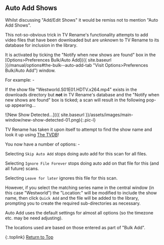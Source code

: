 <!-- START AUTO ADD SHOWS -------------------- -->
## Auto Add Shows

Whilst discussing "Add/Edit Shows" it would be remiss not to mention "Auto Add Shows".

This not-so-obvious trick in TV&nbsp;Rename's functionality attempts to add video files that have been downloaded but are unknown to TV&nbsp;Rename to its database for inclusion in the library.

It is activated by ticking the "Notify when new shows are found" box in the [Options>Preferences Bulk/Auto Add]({{ site.baseurl }}/manual/options#the-bulk--auto-add-tab "Visit Options>Preferences Bulk/Auto Add") window.

For example: -

If the show file "Westworld.S01E01.HDTV.x264.mp4" exists in the downloads directory but **not** in TV&nbsp;Rename's database and the "Notify when new shows are found" box is ticked; a scan will result in the following pop-up appearing...

![New Show Detected...]({{ site.baseurl }}/assets/images/main-window/new-show-detected-01.png){:.pic-l}

TV&nbsp;Rename has taken it upon itself to attempt to find the show name and look it up using [The&nbsp;TVDB](http://thetvdb.com 'Visit thetvdb.com')!

You now have a number of options: -

Selecting `Skip Auto Add` stops doing auto add for this scan for all files.

Selecting `Ignore File Forever` stops doing auto add on that file for this (and all future) scans.

Selecting `Leave for later` ignores this file for this scan.

However, if you select the matching series name in the central window (in this case "Westworld") the "Location:" will be modified to include the show name, then click `Quick Add` and the file will be added to the library, prompting you to create the required sub-directories as necessary.

Auto Add uses the default settings for almost all options (so the timezone etc. may be need adjusting).

The locations used are based on those entered as part of "Bulk Add".




{:.toplink}
[Return to Top]()
<!-- END AUTO ADD SHOWS ---------------------- -->
